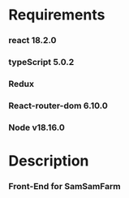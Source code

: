 # Requirements
### react 18.2.0
### typeScript 5.0.2
### Redux
### React-router-dom 6.10.0
### Node v18.16.0
# Description
### Front-End for SamSamFarm
